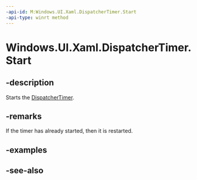 ```yaml
---
-api-id: M:Windows.UI.Xaml.DispatcherTimer.Start
-api-type: winrt method
---
```


<!-- Method syntax
public void Start()
-->

# Windows.UI.Xaml.DispatcherTimer.Start

## -description
Starts the [DispatcherTimer](dispatchertimer.md).



## -remarks
If the timer has already started, then it is restarted.

## -examples

## -see-also
